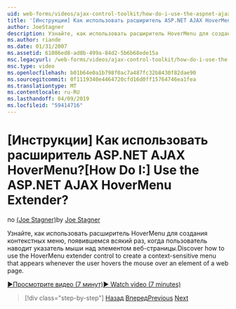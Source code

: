 ```yaml
---
uid: web-forms/videos/ajax-control-toolkit/how-do-i-use-the-aspnet-ajax-hovermenu-extender
title: '[Инструкции] Как использовать расширитель ASP.NET AJAX HoverMenu? | Документы Майкрософт'
author: JoeStagner
description: Узнайте, как использовать расширитель HoverMenu для создания контекстных меню, отображаемый при наведении указателя мыши на элемент мы...
ms.author: riande
ms.date: 01/31/2007
ms.assetid: 61086ed8-ad8b-499a-84d2-5b6b68ede15a
msc.legacyurl: /web-forms/videos/ajax-control-toolkit/how-do-i-use-the-aspnet-ajax-hovermenu-extender
msc.type: video
ms.openlocfilehash: b01b64e0a1b798f0ac7a487fc32b8430f82dae90
ms.sourcegitcommit: 0f1119340e4464720cfd16d0ff15764746ea1fea
ms.translationtype: MT
ms.contentlocale: ru-RU
ms.lasthandoff: 04/09/2019
ms.locfileid: "59414716"
---
```

# <a name="how-do-i-use-the-aspnet-ajax-hovermenu-extender"></a><span data-ttu-id="1de10-104">[Инструкции] Как использовать расширитель ASP.NET AJAX HoverMenu?</span><span class="sxs-lookup"><span data-stu-id="1de10-104">[How Do I:] Use the ASP.NET AJAX HoverMenu Extender?</span></span>

<span data-ttu-id="1de10-105">по [(Joe Stagner)](https://github.com/JoeStagner)</span><span class="sxs-lookup"><span data-stu-id="1de10-105">by [Joe Stagner](https://github.com/JoeStagner)</span></span>

<span data-ttu-id="1de10-106">Узнайте, как использовать расширитель HoverMenu для создания контекстных меню, появившемся всякий раз, когда пользователь наводит указатель мыши над элементом веб-страницы.</span><span class="sxs-lookup"><span data-stu-id="1de10-106">Discover how to use the HoverMenu extender control to create a context-sensitive menu that appears whenever the user hovers the mouse over an element of a web page.</span></span>

[<span data-ttu-id="1de10-107">&#9654;Просмотрите видео (7 минут)</span><span class="sxs-lookup"><span data-stu-id="1de10-107">&#9654; Watch video (7 minutes)</span></span>](https://channel9.msdn.com/Blogs/ASP-NET-Site-Videos/how-do-i-use-the-aspnet-ajax-hovermenu-extender)

> [!div class="step-by-step"]
> <span data-ttu-id="1de10-108">[Назад](how-do-i-use-the-aspnet-ajax-filteredtextbox-extender.md)
> [Вперед](how-do-i-use-the-aspnet-ajax-togglebutton-extender.md)</span><span class="sxs-lookup"><span data-stu-id="1de10-108">[Previous](how-do-i-use-the-aspnet-ajax-filteredtextbox-extender.md)
[Next](how-do-i-use-the-aspnet-ajax-togglebutton-extender.md)</span></span>
